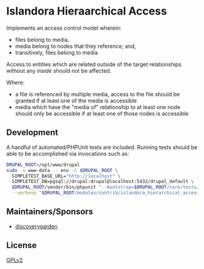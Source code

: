 # Islandora Hieraarchical Access

Implements an access control model wherein:

- files belong to media,
- media belong to nodes that they reference; and,
- transitively, files belong to media

Access to entities which are related outside of the target relationships without any _inside_ should not be affected.

Where:

- a file is referenced by multiple media, access to the file should be granted if at least one of the media is accessible
- media which have the "media of" relationship to at least one node should only be accessible if at least one of those nodes is accessible

## Development

A handful of automated/PHPUnit tests are included. Running tests should be able to be accomplished via invocations such as:

```bash
DRUPAL_ROOT=/opt/www/drupal
sudo -u www-data -- env -C $DRUPAL_ROOT \
  SIMPLETEST_BASE_URL="http://localhost" \
  SIMPLETEST_DB=pgsql://drupal:drupal@localhost:5432/drupal_default \
  $DRUPAL_ROOT/vendor/bin/phpunit "--bootstrap=$DRUPAL_ROOT/core/tests/bootstrap.php" \
  --verbose "$DRUPAL_ROOT/modules/contrib/islandora_hierarchical_access"
```

## Maintainers/Sponsors

* [discoverygarden](http://support.discoverygarden.ca)

## License
[GPLv2](https://www.gnu.org/licenses/gpl-3.0.txt)
